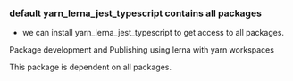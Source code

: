 ### default yarn_lerna_jest_typescript contains all packages

- we can install yarn_lerna_jest_typescript to get access to all packages.

Package development and Publishing using lerna with yarn workspaces

This package is dependent on all packages.
